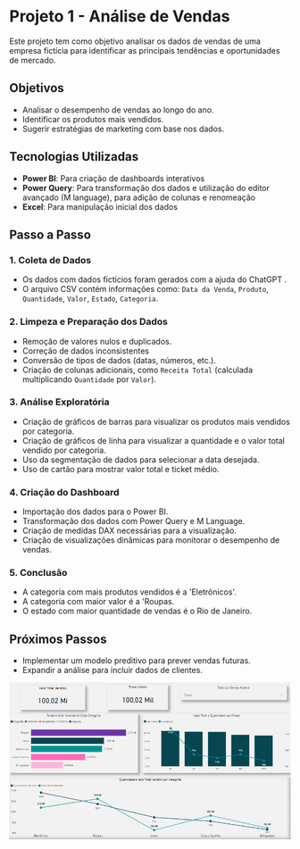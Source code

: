 # Projeto 1 - Análise de Vendas

Este projeto tem como objetivo analisar os dados de vendas de uma empresa fictícia para identificar as principais tendências e oportunidades de mercado.

## Objetivos

- Analisar o desempenho de vendas ao longo do ano.
- Identificar os produtos mais vendidos.
- Sugerir estratégias de marketing com base nos dados.

## Tecnologias Utilizadas

- **Power BI**: Para criação de dashboards interativos
- **Power Query**: Para transformação dos dados e utilização do editor avançado (M language), para adição de colunas e renomeação
- **Excel**: Para manipulação inicial dos dados

## Passo a Passo

### 1. Coleta de Dados
- Os dados com dados fictícios foram gerados com a ajuda do ChatGPT .
- O arquivo CSV contém informações como: `Data da Venda`, `Produto`, `Quantidade`, `Valor`, `Estado`, `Categoria`.

### 2. Limpeza e Preparação dos Dados
- Remoção de valores nulos e duplicados.
- Correção de dados inconsistentes
- Conversão de tipos de dados (datas, números, etc.).
- Criação de colunas adicionais, como `Receita Total` (calculada multiplicando `Quantidade` por `Valor`).

### 3. Análise Exploratória
- Criação de gráficos de barras para visualizar os produtos mais vendidos por categoria.
- Criação de gráficos de linha para visualizar a quantidade e o valor total vendido por categoria.
- Uso da segmentação de dados para selecionar a data desejada.
- Uso de cartão para mostrar valor total e ticket médio.

### 4. Criação do Dashboard
- Importação dos dados para o Power BI.
- Transformação dos dados com Power Query e M Language.
- Criação de medidas DAX necessárias para a visualização.
- Criação de visualizações dinâmicas para monitorar o desempenho de vendas.


### 5. Conclusão
- A categoria com mais produtos vendidos é a 'Eletrônicos'.
- A categoria com maior valor é a 'Roupas.
- O estado com maior quantidade de vendas é o Rio de Janeiro.

## Próximos Passos

- Implementar um modelo preditivo para prever vendas futuras.
- Expandir a análise para incluir dados de clientes.

![Gráfico de Vendas](./projeto1.png)



